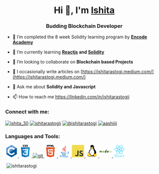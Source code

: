 <h1 align="center">Hi 👋, I'm <a href="https://github.com/ishitarastogi" target="blank">Ishita</a></h1>
<h3 align="center">Budding Blockchain Developer</h3>

- 🔭 I’m completed the 8 week Solidity learning program by **<a href="https://www.encode.club/" target="blank">Encode Academy</a>**

- 🌱 I’m currently learning **<a href="https://reactjs.org/" target="blank">Reactjs</a> and <a href="https://docs.soliditylang.org/en/v0.8.8/" target="blank">Solidity</a>**

- 👯 I’m looking to collaborate on **Blockchain based Projects**

- 📝 I occasionally write articles on [https://ishitarastogi.medium.com/](https://ishitarastogi.medium.com/)

- 💬 Ask me about **Solidity and Javascript**

- 📫 How to reach me https://linkedin.com/in/ishitarastogii

<h3 align="left">Connect with me:</h3>
<p align="left">
<a href="https://twitter.com/ishita_30" target="blank"><img align="center" src="https://raw.githubusercontent.com/rahuldkjain/github-profile-readme-generator/master/src/images/icons/Social/twitter.svg" alt="ishita_30" height="30" width="40" /></a>
<a href="https://linkedin.com/in/ishitarastogii" target="blank"><img align="center" src="https://raw.githubusercontent.com/rahuldkjain/github-profile-readme-generator/master/src/images/icons/Social/linked-in-alt.svg" alt="ishitarastogii" height="30" width="40" /></a>
<a href="https://medium.com/@ishitarastogi" target="blank"><img align="center" src="https://raw.githubusercontent.com/rahuldkjain/github-profile-readme-generator/master/src/images/icons/Social/medium.svg" alt="@ishitarastogi" height="30" width="40" /></a>
<a href="https://www.hackerrank.com/aashiiii" target="blank"><img align="center" src="https://raw.githubusercontent.com/rahuldkjain/github-profile-readme-generator/master/src/images/icons/Social/hackerrank.svg" alt="aashiiii" height="30" width="40" /></a>
</p>

<h3 align="left">Languages and Tools:</h3>
<p align="left"> <a href="https://www.cprogramming.com/" target="_blank"> <img src="https://raw.githubusercontent.com/devicons/devicon/master/icons/c/c-original.svg" alt="c" width="40" height="40"/> </a> <a href="https://www.w3schools.com/css/" target="_blank"> <img src="https://raw.githubusercontent.com/devicons/devicon/master/icons/css3/css3-original-wordmark.svg" alt="css3" width="40" height="40"/> </a> <a href="https://git-scm.com/" target="_blank"> <img src="https://www.vectorlogo.zone/logos/git-scm/git-scm-icon.svg" alt="git" width="40" height="40"/> </a> <a href="https://www.w3.org/html/" target="_blank"> <img src="https://raw.githubusercontent.com/devicons/devicon/master/icons/html5/html5-original-wordmark.svg" alt="html5" width="40" height="40"/> </a> <a href="https://www.java.com" target="_blank"> <img src="https://raw.githubusercontent.com/devicons/devicon/master/icons/java/java-original.svg" alt="java" width="40" height="40"/> </a> <a href="https://developer.mozilla.org/en-US/docs/Web/JavaScript" target="_blank"> <img src="https://raw.githubusercontent.com/devicons/devicon/master/icons/javascript/javascript-original.svg" alt="javascript" width="40" height="40"/> </a> <a href="https://www.linux.org/" target="_blank"> <img src="https://raw.githubusercontent.com/devicons/devicon/master/icons/linux/linux-original.svg" alt="linux" width="40" height="40"/> </a> <a href="https://nodejs.org" target="_blank"> <img src="https://raw.githubusercontent.com/devicons/devicon/master/icons/nodejs/nodejs-original-wordmark.svg" alt="nodejs" width="40" height="40"/> </a> <a href="https://reactjs.org/" target="_blank"> <img src="https://raw.githubusercontent.com/devicons/devicon/master/icons/react/react-original-wordmark.svg" alt="react" width="40" height="40"/> </a> </p>

<p>&nbsp;<img align="center" src="https://github-readme-stats.vercel.app/api?username=ishitarastogi&show_icons=true&locale=en" alt="ishitarastogi" /></p>
